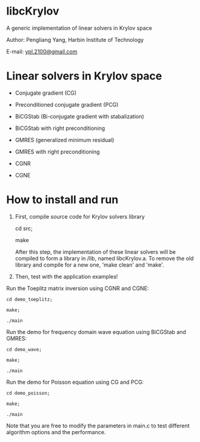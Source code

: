 # libcKrylov
A generic implementation of linear solvers in Krylov space

Author: Pengliang Yang, Harbin Institute of Technology

E-mail: ypl.2100@gmail.com

Linear solvers in Krylov space
===================================================

* Conjugate gradient (CG) 

* Preconditioned conjugate gradient (PCG) 

* BiCGStab (Bi-conjugate gradient with stabalization)

* BiCGStab with right preconditioning

* GMRES (generalized minimum residual)

* GMRES with right preconditioning

* CGNR

* CGNE

How to install and run
====================================================
1. First, compile source code for Krylov solvers library

	cd src;
	
	make
	
   After this step, the implementation of these linear solvers will be compiled to
   form a library in /lib, named libcKrylov.a. To remove the old library and compile 
   for a new one, 'make clean' and 'make'.
   
   
2. Then, test with the application examples!

Run the Toeplitz matrix inversion using CGNR and CGNE:

    cd demo_toeplitz;

    make;
    
    ./main

Run the demo for frequency domain wave equation using BiCGStab and GMRES:

    cd demo_wave;
    	
    make;
	
    ./main

Run the demo for Poisson equation using CG and PCG:
   
    cd demo_poisson;
	
    make;
	
    ./main
	
Note that you are free to modify the parameters in main.c to test different algorithm options and the performance.
